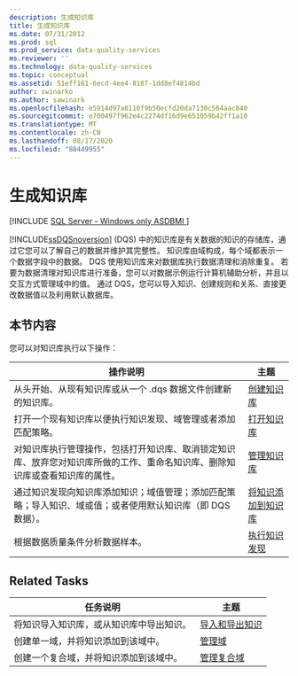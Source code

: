 ```yaml
---
description: 生成知识库
title: 生成知识库
ms.date: 07/31/2012
ms.prod: sql
ms.prod_service: data-quality-services
ms.reviewer: ''
ms.technology: data-quality-services
ms.topic: conceptual
ms.assetid: 51eff161-6ecd-4ee4-8187-1dd8ef4814bd
author: swinarko
ms.author: sawinark
ms.openlocfilehash: e5914d97a8110f9b50ecfd20da7130c564aac840
ms.sourcegitcommit: e700497f962e4c2274df16d9e651059b42ff1a10
ms.translationtype: MT
ms.contentlocale: zh-CN
ms.lasthandoff: 08/17/2020
ms.locfileid: "88449955"
---
```

# <a name="building-a-knowledge-base"></a>生成知识库

[!INCLUDE [SQL Server - Windows only ASDBMI  ](../includes/applies-to-version/sqlserver.md)]

  [!INCLUDE[ssDQSnoversion](../includes/ssdqsnoversion-md.md)] (DQS) 中的知识库是有关数据的知识的存储库，通过它您可以了解自己的数据并维护其完整性。 知识库由域构成，每个域都表示一个数据字段中的数据。 DQS 使用知识库来对数据库执行数据清理和消除重复。 若要为数据清理对知识库进行准备，您可以对数据示例运行计算机辅助分析，并且以交互方式管理域中的值。 通过 DQS，您可以导入知识、创建规则和关系、直接更改数据值以及利用默认数据库。  
  
## <a name="in-this-section"></a>本节内容  
 您可以对知识库执行以下操作：  
  
|操作说明|主题|  
|-|-|  
|从头开始、从现有知识库或从一个 .dqs 数据文件创建新的知识库。|[创建知识库](../data-quality-services/create-a-knowledge-base.md)|  
|打开一个现有知识库以便执行知识发现、域管理或者添加匹配策略。|[打开知识库](../data-quality-services/open-a-knowledge-base.md)|  
|对知识库执行管理操作，包括打开知识库、取消锁定知识库、放弃您对知识库所做的工作、重命名知识库、删除知识库或查看知识库的属性。|[管理知识库](../data-quality-services/manage-a-knowledge-base.md)|  
|通过知识发现向知识库添加知识；域值管理；添加匹配策略；导入知识、域或值；或者使用默认知识库（即 DQS 数据）。|[将知识添加到知识库](../data-quality-services/adding-knowledge-to-a-knowledge-base.md)|  
|根据数据质量条件分析数据样本。|[执行知识发现](../data-quality-services/perform-knowledge-discovery.md)|  
  
## <a name="related-tasks"></a>Related Tasks  
  
|任务说明|主题|  
|----------------------|-----------|  
|将知识导入知识库，或从知识库中导出知识。|[导入和导出知识](../data-quality-services/importing-and-exporting-knowledge.md)|  
|创建单一域，并将知识添加到该域中。|[管理域](../data-quality-services/managing-a-domain.md)|  
|创建一个复合域，并将知识添加到该域中。|[管理复合域](../data-quality-services/managing-a-composite-domain.md)|  
  
  
